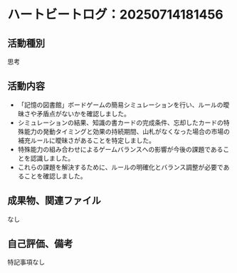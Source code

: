 # ハートビートログ：20250714181456

## 活動種別
思考

## 活動内容
- 「記憶の図書館」ボードゲームの簡易シミュレーションを行い、ルールの曖昧さや矛盾点がないかを確認しました。
- シミュレーションの結果、知識の書カードの完成条件、忘却したカードの特殊能力の発動タイミングと効果の持続期間、山札がなくなった場合の市場の補充ルールに曖昧さがあることを特定しました。
- 特殊能力の組み合わせによるゲームバランスへの影響が今後の課題であることを認識しました。
- これらの課題を解決するために、ルールの明確化とバランス調整が必要であることを確認しました。

## 成果物、関連ファイル
なし

## 自己評価、備考
特記事項なし
